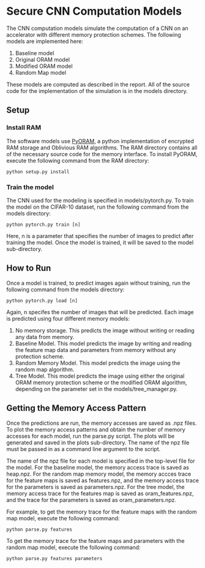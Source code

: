 # Secure CNN Computation Models

The CNN computation models simulate the computation of a CNN on an accelerator with different memory protection schemes. The following models are implemented here:

  1. Baseline model
  2. Original ORAM model
  3. Modified ORAM model
  4. Random Map model

These models are computed as described in the report. All of the source code for the implementation of the simulation is in the models directory. 

## Setup

### Install RAM

The software models use [PyORAM](https://github.com/ghackebeil/PyORAM), a python implementation of encrypted RAM storage and Oblivious RAM algorithms. The RAM directory contains all of the necessary source code for the memory interface. To install PyORAM, execute the following command from the RAM directory:

```shell
python setup.py install
```

### Train the model

The CNN used for the modeling is specified in models/pytorch.py. To train the model on the CIFAR-10 dataset, run the following command from the models directory:

```shell
python pytorch.py train [n]
```

Here, n is a parameter that specifies the number of images to predict after training the model. Once the model is trained, it will be saved to the model sub-directory.

## How to Run

Once a model is trained, to predict images again without training, run the following command from the models directory:

```shell
python pytorch.py load [n]
```

Again, n specifes the number of images that will be predicted. Each image is predicted using four different memory models:

  1. No memory storage. This predicts the image without writing or reading any data from memory.
  2. Baseline Model. This model predicts the image by writing and reading the feature map data and parameters from memory without any protection scheme.
  3. Random Memory Model. This model predicts the image using the random map algorithm.
  4. Tree Model. This model predicts the image using either the original ORAM memory protection scheme or the modified ORAM algorithm, depending on the parameter set in the models/tree_manager.py.
  
## Getting the Memory Access Pattern
 
Once the predictions are run, the memory accesses are saved as .npz files. To plot the memory access patterns and obtain the number of memory accesses for each model, run the parse.py script. The plots will be generated and saved in the plots sub-directory. The name of the npz file must be passed in as a command line argument to the script. 

The name of the npz file for each model is specified in the top-level file for the model. For the baseline model, the memory access trace is saved as heap.npz. For the random map memory model, the memory accces trace for the feature maps is saved as features.npz, and the memory access trace for the parameters is saved as parameters.npz. For the tree model, the memory access trace for the features map is saved as oram_features.npz, and the trace for the parameters is saved as oram_parameters.npz. 

For example, to get the memory trace for the feature maps with the random map model, execute the following command:

```shell
python parse.py features
```

To get the memory trace for the feature maps and parameters with the random map model, execute the following command:
```shell
python parse.py features parameters
```
